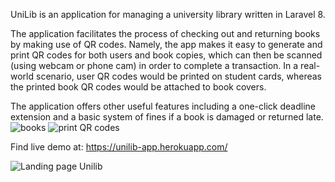 UniLib is an application for managing a university library written in Laravel 8. 

The application facilitates the process of checking out and returning books by making use of QR codes. Namely, the app makes it easy to generate and print QR codes for both users and book copies, which can then be scanned (using webcam or phone cam) in order to complete a transaction. In a real-world scenario, user QR codes would be printed on student cards, whereas the printed book QR codes would be attached to book covers.    
 
The application offers other useful features including a one-click deadline extension and a basic system of fines if a book is damaged or returned late.  ![books](https://user-images.githubusercontent.com/58144680/168447611-153e0766-ea80-42b9-b122-0c46847945e8.JPG)
![print QR codes](https://user-images.githubusercontent.com/58144680/168447612-238e0176-4c60-4663-a830-05058f512141.JPG)


Find live demo at: https://unilib-app.herokuapp.com/

![Landing page Unilib](https://user-images.githubusercontent.com/58144680/168447018-0203031c-7876-4fcf-87cf-867963f0943d.JPG)
